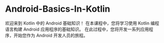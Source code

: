 # Android-Basics-In-Kotlin
欢迎来到 Kotlin 中的 Android 基础知识！  在本课程中，您将学习使用 Kotlin 编程语言构建 Android 应用程序的基础知识。  在此过程中，您将开发一系列应用程序，开始您作为 Android 开发人员的旅程。
